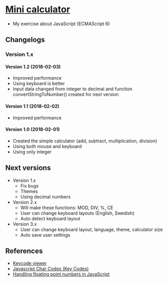 # [Mini calculator](https://nguyenkhois.github.io/js-minicalculator/index.html)
- My exercise about JavaScript (ECMAScript 6)

## Changelogs
### Version 1.x
#### Version 1.2 (2018-02-03)
- Improved performance
- Using keyboard is better
- Input data changed from integer to decimal and function convertStringToNumber() created for next version

#### Version 1.1 (2018-02-02)
- Improved performance

#### Version 1.0 (2018-02-01)
- Created the simple calculator (add, subtract, multiplication, division)
- Using both mouse and keyboard
- Using only integer

## Next versions
- Version 1.x
    - Fix bugs
    - Themes
    - Using decimal numbers
- Version 2.x
    - Will make these functions: MOD, DIV, %, CE
    - User can change keyboard layouts (English, Swedish)
    - Auto detect keyboard layout
- Version 3.x
    - User can change keyboard layout, language, theme, calculator size
    - Auto save user settings    

## References
- [Keycode viewer](http://keycode.info/)
- [Javascript Char Codes (Key Codes)](https://www.cambiaresearch.com/articles/15/javascript-char-codes-key-codes)
- [Handling floating point numbers in JavaScript](http://www.saintsatplay.com/blog/2014/08/handling-floating-point-numbers-in-javascript)